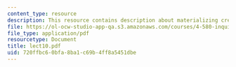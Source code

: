 ```yaml
---
content_type: resource
description: This resource contains description about materializing creative design.
file: https://ol-ocw-studio-app-qa.s3.amazonaws.com/courses/4-580-inquiry-into-computation-and-design-fall-2006/720ffbc60bfa8ba1c69b4ff8a5451dbe_lect10.pdf
file_type: application/pdf
resourcetype: Document
title: lect10.pdf
uid: 720ffbc6-0bfa-8ba1-c69b-4ff8a5451dbe
---
```

